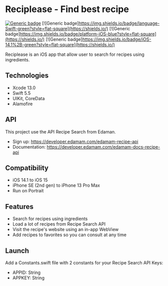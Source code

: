 # Reciplease - Find best recipe
[![Generic badge](https://img.shields.io/badge/version-v1.0-blue?style=flat-square)](https://shields.io/) [![Generic badge]https://img.shields.io/badge/language-Swift-green?style=flat-square](https://shields.io/) [![Generic badge]https://img.shields.io/badge/platform-iOS-blue?style=flat-square](https://shields.io/) [![Generic badge]https://img.shields.io/badge/iOS-14.1%2B-green?style=flat-square](https://shields.io/)

Reciplease is an iOS app that allow user to search for recipes using ingredients.

## Technologies

- Xcode 13.0
- Swift 5.5
- UIKit, CoreData
- Alamofire

## API

This project use the API Recipe Search from Edaman. 
- Sign up: https://developer.edamam.com/edamam-recipe-api
- Documentation: https://developer.edamam.com/edamam-docs-recipe-api

## Compatibility

- iOS 14.1 to iOS 15
- iPhone SE (2nd gen) to iPhone 13 Pro Max
- Run on Portrait 

## Features

- Search for recipes using ingredients
- Load a lot of recipes from Recipe Search API
- Visit the recipe's website using an in-app WebView
- Add recipes to favorites so you can consult at any time

## Launch

Add a Constants.swift file with 2 constants for your Recipe Search API Keys:
- APPID: String
- APPKEY: String
